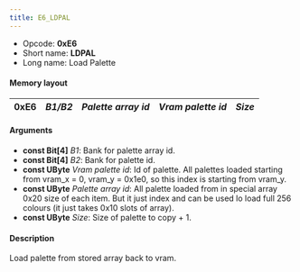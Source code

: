 ```yaml
---
title: E6_LDPAL
---
```


- Opcode: **0xE6**
- Short name: **LDPAL**
- Long name: Load Palette

#### Memory layout

| 0xE6 | *B1/B2* | *Palette array id* | *Vram palette id* | *Size* |
|------|---------|--------------------|-------------------|--------|

#### Arguments

- **const Bit\[4\]** *B1*: Bank for palette array id.
- **const Bit\[4\]** *B2*: Bank for palette id.
- **const UByte** *Vram palette id*: Id of palette. All palettes loaded starting from vram_x = 0, vram_y = 0x1e0, so this index is starting from vram_y.
- **const UByte** *Palette array id*: All palette loaded from in special array 0x20 size of each item. But it just index and can be used lo load full 256 colours (it just takes 0x10 slots of array).
- **const UByte** *Size*: Size of palette to copy + 1.

#### Description

Load palette from stored array back to vram.
